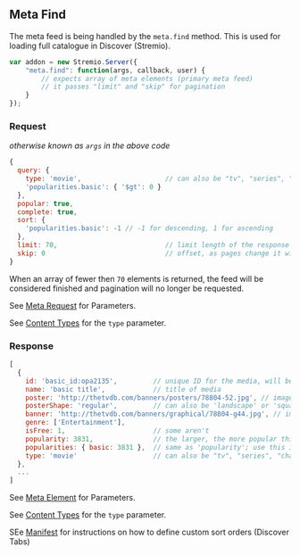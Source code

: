 ## Meta Find

The meta feed is being handled by the `meta.find` method. This is used for loading full catalogue in Discover (Stremio).

```javascript
var addon = new Stremio.Server({
	"meta.find": function(args, callback, user) {
		// expects array of meta elements (primary meta feed)
		// it passes "limit" and "skip" for pagination
	}
});
```

### Request

_otherwise known as `args` in the above code_

```javascript
{
  query: {
    type: 'movie',                     // can also be "tv", "series", "channel"
    'popularities.basic': { '$gt': 0 }
  },
  popular: true,
  complete: true,
  sort: {
    'popularities.basic': -1 // -1 for descending, 1 for ascending
  },
  limit: 70,                           // limit length of the response array to "70"
  skip: 0                              // offset, as pages change it will progress to "70", "140", ...
}
```

When an array of fewer then `70` elements is returned, the feed will be considered finished and pagination will no longer be requested.

See [Meta Request](meta.request.md) for Parameters.

See [Content Types](content.types.md) for the `type` parameter.

### Response

```javascript
[
  {
    id: 'basic_id:opa2135',         // unique ID for the media, will be returned as "basic_id" in the request object later
    name: 'basic title',            // title of media
    poster: 'http://thetvdb.com/banners/posters/78804-52.jpg', // image link
    posterShape: 'regular',         // can also be 'landscape' or 'square'
    banner: 'http://thetvdb.com/banners/graphical/78804-g44.jpg', // image link
    genre: ['Entertainment'],
    isFree: 1,                      // some aren't
    popularity: 3831,               // the larger, the more popular this item is
    popularities: { basic: 3831 },  // same as 'popularity'; use this if you want to provide different sort orders in your manifest
    type: 'movie'                   // can also be "tv", "series", "channel"
  },
  ...
]
```

See [Meta Element](meta.element.md) for Parameters.

See [Content Types](content.types.md) for the `type` parameter.

SEe [Manifest](/docs/api/manifest.md) for instructions on how to define custom sort orders (Discover Tabs)
